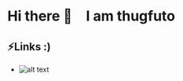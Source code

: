 # Hi there 👋　I am thugfuto

## ⚡Links :)
- ![alt text](https://img.shields.io/twitter/url?url=https%3A%2F%2Ftwitter.com%2Fbutikoro_atomu)


